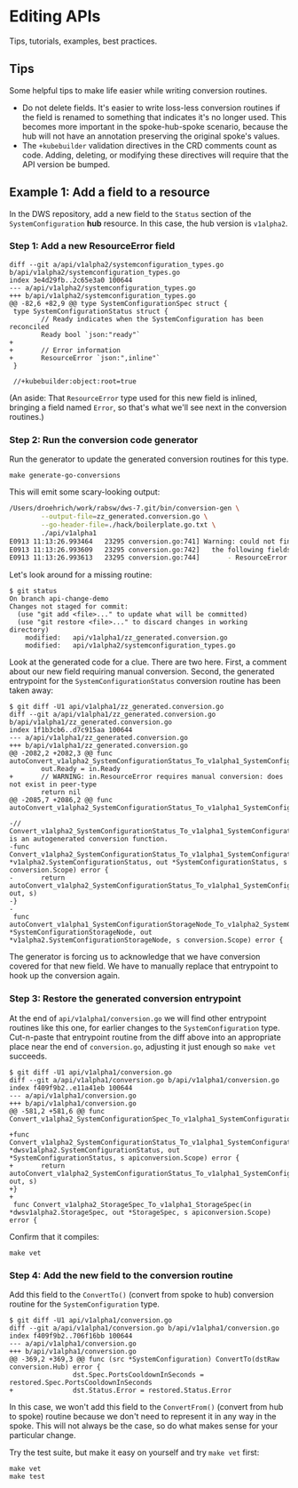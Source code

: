# Editing APIs

Tips, tutorials, examples, best practices.

## Tips

Some helpful tips to make life easier while writing conversion routines.

* Do not delete fields. It's easier to write loss-less conversion routines if the field is renamed to something that indicates it's no longer used. This becomes more important in the spoke-hub-spoke scenario, because the hub will not have an annotation preserving the original spoke's values.
* The `+kubebuilder` validation directives in the CRD comments count as code. Adding, deleting, or modifying these directives will require that the API version be bumped.

## Example 1: Add a field to a resource

In the DWS repository, add a new field to the `Status` section of the `SystemConfiguration` **hub** resource. In this case, the hub version is `v1alpha2`.

### Step 1: Add a new ResourceError field

```shell
diff --git a/api/v1alpha2/systemconfiguration_types.go b/api/v1alpha2/systemconfiguration_types.go
index 3e4d29fb..2c65e3a0 100644
--- a/api/v1alpha2/systemconfiguration_types.go
+++ b/api/v1alpha2/systemconfiguration_types.go
@@ -82,6 +82,9 @@ type SystemConfigurationSpec struct {
 type SystemConfigurationStatus struct {
        // Ready indicates when the SystemConfiguration has been reconciled
        Ready bool `json:"ready"`
+
+       // Error information
+       ResourceError `json:",inline"`
 }
 
 //+kubebuilder:object:root=true
```

(An aside: That `ResourceError` type used for this new field is inlined, bringing a field named `Error`, so that's what we'll see next in the conversion routines.)

### Step 2: Run the conversion code generator

Run the generator to update the generated conversion routines for this type.

```console
make generate-go-conversions
```

This will emit some scary-looking output:

```bash
/Users/droehrich/work/rabsw/dws-7.git/bin/conversion-gen \
        --output-file=zz_generated.conversion.go \
        --go-header-file=./hack/boilerplate.go.txt \
        ./api/v1alpha1
E0913 11:13:26.993464   23295 conversion.go:741] Warning: could not find nor generate a final Conversion function for github.com/DataWorkflowServices/dws/api/v1alpha2.SystemConfigurationStatus -> github.com/DataWorkflowServices/dws/api/v1alpha1.SystemConfigurationStatus
E0913 11:13:26.993609   23295 conversion.go:742]   the following fields need manual conversion:
E0913 11:13:26.993613   23295 conversion.go:744]       - ResourceError
```

Let's look around for a missing routine:

```console
$ git status
On branch api-change-demo
Changes not staged for commit:
  (use "git add <file>..." to update what will be committed)
  (use "git restore <file>..." to discard changes in working directory)
    modified:   api/v1alpha1/zz_generated.conversion.go
    modified:   api/v1alpha2/systemconfiguration_types.go
```

Look at the generated code for a clue. There are two here. First, a comment about our new field requiring manual conversion. Second, the generated entrypoint for the `SystemConfigurationStatus` conversion routine has been taken away:

```console
$ git diff -U1 api/v1alpha1/zz_generated.conversion.go 
diff --git a/api/v1alpha1/zz_generated.conversion.go b/api/v1alpha1/zz_generated.conversion.go
index 1f1b3cb6..d7c915aa 100644
--- a/api/v1alpha1/zz_generated.conversion.go
+++ b/api/v1alpha1/zz_generated.conversion.go
@@ -2082,2 +2082,3 @@ func autoConvert_v1alpha2_SystemConfigurationStatus_To_v1alpha1_SystemConfigurat
        out.Ready = in.Ready
+       // WARNING: in.ResourceError requires manual conversion: does not exist in peer-type
        return nil
@@ -2085,7 +2086,2 @@ func autoConvert_v1alpha2_SystemConfigurationStatus_To_v1alpha1_SystemConfigurat
 
-// Convert_v1alpha2_SystemConfigurationStatus_To_v1alpha1_SystemConfigurationStatus is an autogenerated conversion function.
-func Convert_v1alpha2_SystemConfigurationStatus_To_v1alpha1_SystemConfigurationStatus(in *v1alpha2.SystemConfigurationStatus, out *SystemConfigurationStatus, s conversion.Scope) error {
-       return autoConvert_v1alpha2_SystemConfigurationStatus_To_v1alpha1_SystemConfigurationStatus(in, out, s)
-}
-
 func autoConvert_v1alpha1_SystemConfigurationStorageNode_To_v1alpha2_SystemConfigurationStorageNode(in *SystemConfigurationStorageNode, out *v1alpha2.SystemConfigurationStorageNode, s conversion.Scope) error {
```

The generator is forcing us to acknowledge that we have conversion covered for that new field. We have to manually replace that entrypoint to hook up the conversion again.

### Step 3: Restore the generated conversion entrypoint

At the end of `api/v1alpha1/conversion.go` we will find other entrypoint routines like this one, for earlier changes to the `SystemConfiguration` type. Cut-n-paste that entrypoint routine from the diff above into an appropriate place near the end of `conversion.go`, adjusting it just enough so `make vet` succeeds.

```console
$ git diff -U1 api/v1alpha1/conversion.go
diff --git a/api/v1alpha1/conversion.go b/api/v1alpha1/conversion.go
index f409f9b2..e11a41eb 100644
--- a/api/v1alpha1/conversion.go
+++ b/api/v1alpha1/conversion.go
@@ -581,2 +581,6 @@ func Convert_v1alpha2_SystemConfigurationSpec_To_v1alpha1_SystemConfigurationSpe
 
+func Convert_v1alpha2_SystemConfigurationStatus_To_v1alpha1_SystemConfigurationStatus(in *dwsv1alpha2.SystemConfigurationStatus, out *SystemConfigurationStatus, s apiconversion.Scope) error {
+       return autoConvert_v1alpha2_SystemConfigurationStatus_To_v1alpha1_SystemConfigurationStatus(in, out, s)
+}
+
 func Convert_v1alpha2_StorageSpec_To_v1alpha1_StorageSpec(in *dwsv1alpha2.StorageSpec, out *StorageSpec, s apiconversion.Scope) error {
```

Confirm that it compiles:

```console
make vet
```

### Step 4: Add the new field to the conversion routine

Add this field to the `ConvertTo()` (convert from spoke to hub) conversion routine for the `SystemConfiguration` type.

```console
$ git diff -U1 api/v1alpha1/conversion.go
diff --git a/api/v1alpha1/conversion.go b/api/v1alpha1/conversion.go
index f409f9b2..706f16bb 100644
--- a/api/v1alpha1/conversion.go
+++ b/api/v1alpha1/conversion.go
@@ -369,2 +369,3 @@ func (src *SystemConfiguration) ConvertTo(dstRaw conversion.Hub) error {
                dst.Spec.PortsCooldownInSeconds = restored.Spec.PortsCooldownInSeconds
+               dst.Status.Error = restored.Status.Error

```

In this case, we won't add this field to the `ConvertFrom()` (convert from hub to spoke) routine because we don't need to represent it in any way in the spoke. This will not always be the case, so do what makes sense for your particular change.

Try the test suite, but make it easy on yourself and try `make vet` first:

```console
make vet
make test
```
